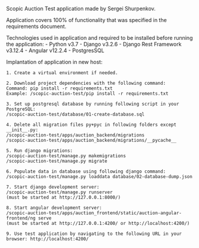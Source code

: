 Scopic Auction Test application made by Sergei Shurpenkov.

Application covers 100% of functionality that was specified in the requirements document.

Technologies used in application and required to be installed before running the application:
    - Python v3.7
    - Django v3.2.6
    - Django Rest Framework v3.12.4
    - Angular v12.2.4
    - PostgresSQL



Implantation of application in new host:

    1. Create a virtual environment if needed.

    2. Download project dependencies with the following command:
    Command: pip install -r requirements.txt
    Example: /scopic-auction-test/pip install -r requirements.txt

    3. Set up postgresql database by running following script in your PostgreSQL:
    /scopic-auction-test/database/01-create-database.sql

    4. Delete all migration files py+pyc in following folders except __init__.py:
    /scopic-auction-test/apps/auction_backend/migrations
    /scopic-auction-test/apps/auction_backend/migrations/__pycache__

    5. Run django migrations:
    /scopic-auction-test/manage.py makemigrations
    /scopic-auction-test/manage.py migrate

    6. Populate data in database using following django command:
    /scopic-auction-test/manage.py loaddata database/02-database-dump.json

    7. Start django development server:
    /scopic-auction-test/manage.py runserver
    (must be started at http://127.0.0.1:8000/)

    8. Start angular development server:
    /scopic-auction-test/apps/auction_frontend/static/auction-angular-frontend/ng serve
    (must be started at http://127.0.0.1:4200/ or http://localhost:4200/)

    9. Use test application by navigating to the following URL in your browser: http://localhost:4200/